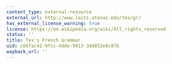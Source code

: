 ```yaml
---
content_type: external-resource
external_url: http://www.laits.utexas.edu/tex/gr/
has_external_license_warning: true
license: https://en.wikipedia.org/wiki/All_rights_reserved
status: ''
title: Tex's French Grammar
uid: c66fac42-9fcc-4dde-9913-3d4852e8c87b
wayback_url: ''
---
```

